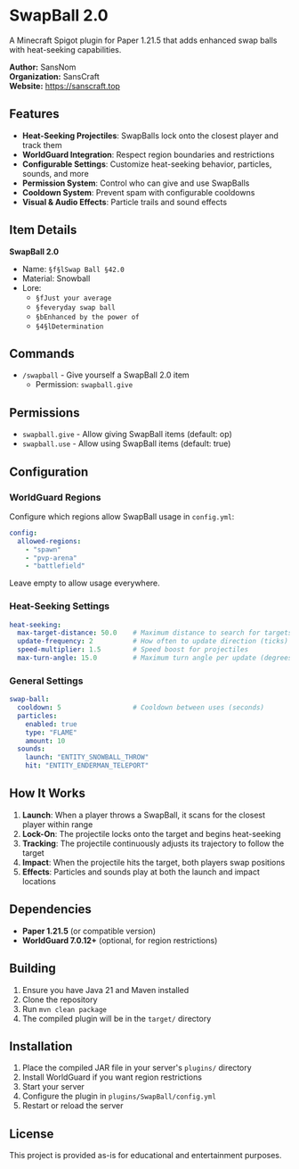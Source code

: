 # SwapBall 2.0

A Minecraft Spigot plugin for Paper 1.21.5 that adds enhanced swap balls with heat-seeking capabilities.

**Author:** SansNom  
**Organization:** SansCraft  
**Website:** https://sanscraft.top

## Features

- **Heat-Seeking Projectiles**: SwapBalls lock onto the closest player and track them
- **WorldGuard Integration**: Respect region boundaries and restrictions
- **Configurable Settings**: Customize heat-seeking behavior, particles, sounds, and more
- **Permission System**: Control who can give and use SwapBalls
- **Cooldown System**: Prevent spam with configurable cooldowns
- **Visual & Audio Effects**: Particle trails and sound effects

## Item Details

**SwapBall 2.0**
- Name: `§f§lSwap Ball §42.0`
- Material: Snowball
- Lore:
  - `§fJust your average`
  - `§feveryday swap ball`
  - `§bEnhanced by the power of`
  - `§4§lDetermination`

## Commands

- `/swapball` - Give yourself a SwapBall 2.0 item
  - Permission: `swapball.give`

## Permissions

- `swapball.give` - Allow giving SwapBall items (default: op)
- `swapball.use` - Allow using SwapBall items (default: true)

## Configuration

### WorldGuard Regions
Configure which regions allow SwapBall usage in `config.yml`:

```yaml
config:
  allowed-regions:
    - "spawn"
    - "pvp-arena"
    - "battlefield"
```

Leave empty to allow usage everywhere.

### Heat-Seeking Settings
```yaml
heat-seeking:
  max-target-distance: 50.0    # Maximum distance to search for targets
  update-frequency: 2          # How often to update direction (ticks)
  speed-multiplier: 1.5        # Speed boost for projectiles
  max-turn-angle: 15.0         # Maximum turn angle per update (degrees)
```

### General Settings
```yaml
swap-ball:
  cooldown: 5                  # Cooldown between uses (seconds)
  particles:
    enabled: true
    type: "FLAME"
    amount: 10
  sounds:
    launch: "ENTITY_SNOWBALL_THROW"
    hit: "ENTITY_ENDERMAN_TELEPORT"
```

## How It Works

1. **Launch**: When a player throws a SwapBall, it scans for the closest player within range
2. **Lock-On**: The projectile locks onto the target and begins heat-seeking
3. **Tracking**: The projectile continuously adjusts its trajectory to follow the target
4. **Impact**: When the projectile hits the target, both players swap positions
5. **Effects**: Particles and sounds play at both the launch and impact locations

## Dependencies

- **Paper 1.21.5** (or compatible version)
- **WorldGuard 7.0.12+** (optional, for region restrictions)

## Building

1. Ensure you have Java 21 and Maven installed
2. Clone the repository
3. Run `mvn clean package`
4. The compiled plugin will be in the `target/` directory

## Installation

1. Place the compiled JAR file in your server's `plugins/` directory
2. Install WorldGuard if you want region restrictions
3. Start your server
4. Configure the plugin in `plugins/SwapBall/config.yml`
5. Restart or reload the server

## License

This project is provided as-is for educational and entertainment purposes.
